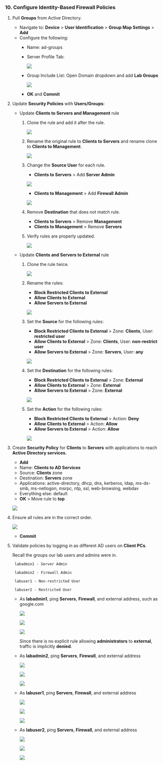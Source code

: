 ### 10. Configure Identity-Based Firewall Policies
1. Pull **Groups** from Active Directory.
	- Navigate to: **Device** > **User Identification** > **Group Map Settings** > **Add**
	- Configure the following:
		- Name: ad-groups
		- Server Profile Tab:

			![](../../screenshots/adpalab-352.png)
		- Group Include List: Open Domain dropdown and add **Lab Groups**

			![](../../screenshots/adpalab-353.png)
		- **OK** and **Commit**
2. Update **Security Policies** with **Users/Groups**:
	- Update **Clients to Servers and Management** rule
		1. Clone the rule and add it after the rule.

			![](../../screenshots/adpalab-23.png)
		2. Rename the original rule to **Clients to Servers** and rename clone to **Clients to Management**.

			![](../../screenshots/adpalab-371.png)
		3. Change the **Source User** for each rule.
			- **Clients to Servers** > Add **Server Admin**

			![](../../screenshots/adpalab-07.png)
			- **Clients to Management** > Add **Firewall Admin**

			![](../../screenshots/adpalab-06.png)
		4. Remove **Destination** that does not match rule.
			- **Clients to Servers** > Remove **Management**
			- **Clients to Management** > Remove **Servers**
		5. Verify rules are properly updated.

			![](../../screenshots/adpalab-370.png)
	- Update **Clients and Servers to External** rule
		1. Clone the rule twice.

			![](../../screenshots/adpalab-24.png)
		2. Rename the rules:
			- **Block Restricted Clients to External**
			- **Allow Clients to External**
			- **Allow Servers to External**

			![](../../screenshots/adpalab-358.png)
		3. Set the **Source** for the following rules:
			- **Block Restricted Clients to External** > Zone: **Clients**, User: **restricted user**
			- **Allow Clients to External** > Zone: **Clients**, User: **non-restrict user**
			- **Allow Servers to External** > Zone: **Servers**, User: **any**

			![](../../screenshots/adpalab-373.png)
		4. Set the **Destination** for the following rules:
			- **Block Restricted Clients to External** > Zone: **External**
			- **Allow Clients to External** > Zone: **External**
			- **Allow Servers to External** > Zone: **External**

			![](../../screenshots/adpalab-109.png)
		5. Set the **Action** for the following rules:
			- **Block Restricted Clients to External** > Action: **Deny**
			- **Allow Clients to External** > Action: **Allow**
			- **Allow Servers to External** > Action: **Allow**

			![](../../screenshots/adpalab-107.png)
3. Create **Security Policy** for **Clients** to **Servers** with applications to reach **Active Directory services.**
	- **Add**
	- Name: **Clients to AD Services**
	- Source: **Clients** zone
	- Destination: **Servers** zone
	- Applications: active-directory, dhcp, dns, kerberos, ldap, ms-ds-smb, ms-netlogon, msrpc, ntp, ssl, web-browsing, webdav
	- Everything else: default
	- **OK** > Move rule to **top**

	![](../../screenshots/adpalab-22.png)
4. Ensure all rules are in the correct order.

	![](../../screenshots/adpalab-69.png)
	- **Commit**
5. Validate policies by logging in as different AD users on **Client PCs**.

	Recall the groups our lab users and admins were in.

		labadmin1 - Server Admin

		labadmin2 - Firewall Admin

		labuser1 - Non-restricted User

		labuser2 - Restricted User
	- As **labadmin1**, ping **Servers**, **Firewall**, and external address, such as google.com

		![](../../screenshots/adpalab-14.png)

		![](../../screenshots/adpalab-12.png)

		![](../../screenshots/adpalab-13.png)

		Since there is no explicit rule allowing **administrators** to **external**, traffic is implicitly **denied**.
	- As **labadmin2**, ping **Servers**, **Firewall**, and external address

		![](../../screenshots/adpalab-18.png)

		![](../../screenshots/adpalab-16.png)

		![](../../screenshots/adpalab-17.png)
	- As **labuser1**, ping **Servers**, **Firewall**, and external address

		![](../../screenshots/adpalab-392.png)

		![](../../screenshots/adpalab-390.png)

		![](../../screenshots/adpalab-391.png)
	- As **labuser2**, ping **Servers**, **Firewall**, and external address

		![](../../screenshots/adpalab-396.png)

		![](../../screenshots/adpalab-394.png)

		![](../../screenshots/adpalab-395.png)
